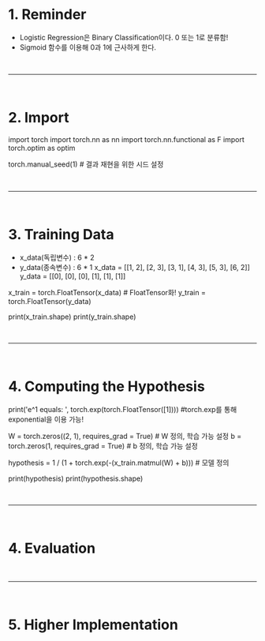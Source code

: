 # 1. Reminder
 - Logistic Regression은 Binary Classification이다. 0 또는 1로 분류함!
 - Sigmoid 함수를 이용해 0과 1에 근사하게 한다.

<br>
<hr>
<br>

# 2. Import

import torch
import torch.nn as nn
import torch.nn.functional as F
import torch.optim as optim

torch.manual_seed(1) # 결과 재현을 위한 시드 설정


<br>
<hr>
<br>

# 3. Training Data
 - x_data(독립변수) : 6 * 2
 - y_data(종속변수) : 6 * 1
x_data = [[1, 2], [2, 3], [3, 1], [4, 3], [5, 3], [6, 2]]
y_data = [[0], [0], [0], [1], [1], [1]]

x_train = torch.FloatTensor(x_data) # FloatTensor화!
y_train = torch.FloatTensor(y_data)

print(x_train.shape)
print(y_train.shape)


<br>
<hr>
<br>

# 4. Computing the Hypothesis
print('e^1 equals: ', torch.exp(torch.FloatTensor([1]))) #torch.exp를 통해 exponential을 이용 가능!

W = torch.zeros((2, 1), requires_grad = True) # W 정의, 학습 가능 설정
b = torch.zeros(1, requires_grad = True) # b 정의, 학습 가능 설정

hypothesis = 1 / (1 + torch.exp(-(x_train.matmul(W) + b))) # 모델 정의

print(hypothesis)
print(hypothesis.shape)


<br>
<hr>
<br>


# 4. Evaluation


<br>
<hr>
<br>


# 5. Higher Implementation
